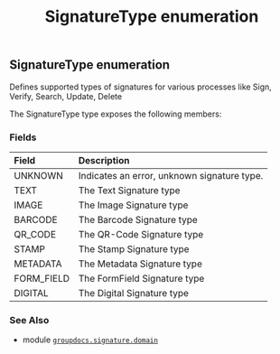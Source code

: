 ﻿---
title: SignatureType enumeration
second_title: GroupDocs.Signature for Python via .NET API References
description: 
type: docs
url: /python-net/groupdocs.signature.domain/signaturetype/
is_root: false
weight: 730
---

## SignatureType enumeration

Defines supported types of signatures for various processes like Sign, Verify, Search, Update, Delete



The SignatureType type exposes the following members:

### Fields
| Field | Description |
| :- | :- |
| UNKNOWN | Indicates an error, unknown signature type. |
| TEXT | The Text Signature type |
| IMAGE | The Image Signature type |
| BARCODE | The Barcode Signature type |
| QR_CODE | The QR-Code Signature type |
| STAMP | The Stamp Signature type |
| METADATA | The Metadata Signature type |
| FORM_FIELD | The FormField Signature type |
| DIGITAL | The Digital Signature type |



### See Also
* module [`groupdocs.signature.domain`](..)
